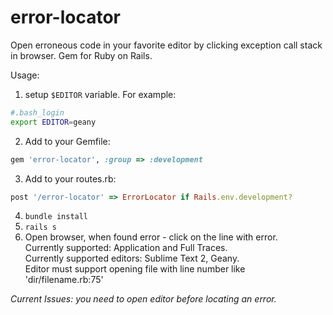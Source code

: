 error-locator
=============

Open erroneous code in your favorite editor by clicking exception call stack in browser. Gem for Ruby on Rails.

Usage:  
1) setup ```$EDITOR``` variable.
For example:
```sh
#.bash_login
export EDITOR=geany
```
2) Add to your Gemfile:

```ruby
gem 'error-locator', :group => :development
```

3) Add to your routes.rb:
```ruby
post '/error-locator' => ErrorLocator if Rails.env.development?
```

4) ``` bundle install ```  
5) ``` rails s ```  
6) Open browser, when found error - click on the line with error.  
Currently supported: Application and Full Traces.  
Currently supported editors: Sublime Text 2, Geany.  
Editor must support opening file with line number like 'dir/filename.rb:75'  

*Current Issues: you need to open editor before locating an error.*

